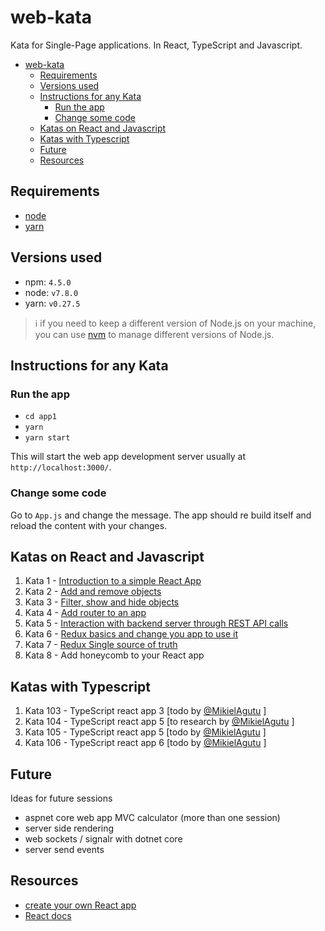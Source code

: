 # web-kata

Kata for Single-Page applications. In React, TypeScript and Javascript.

<!-- TOC -->

- [web-kata](#web-kata)
    - [Requirements](#requirements)
    - [Versions used](#versions-used)
    - [Instructions for any Kata](#instructions-for-any-kata)
        - [Run the app](#run-the-app)
        - [Change some code](#change-some-code)
    - [Katas on React and Javascript](#katas-on-react-and-javascript)
    - [Katas with Typescript](#katas-with-typescript)
    - [Future](#future)
    - [Resources](#resources)

<!-- /TOC -->

## Requirements

- [node](https://nodejs.org/en/)
- [yarn](https://yarnpkg.com/en/docs/install)

## Versions used

- npm: `4.5.0`
- node: `v7.8.0`
- yarn: `v0.27.5`

> :information_source: if you need to keep a different version of Node.js on your machine, you can use [nvm](https://github.com/coreybutler/nvm-windows) to manage different versions of Node.js.

## Instructions for any Kata

### Run the app

- `cd app1`
- `yarn`
- `yarn start`

This will start the web app development server usually at `http://localhost:3000/`.

### Change some code

Go to `App.js` and change the message. The app should re build itself and reload the content with your changes.

## Katas on React and Javascript

1. Kata 1 - [Introduction to a simple React App](kata1.md)
1. Kata 2 - [Add and remove objects](kata2.md)
1. Kata 3 - [Filter, show and hide objects](kata3.md)
1. Kata 4 - [Add router to an app](kata4.md)
1. Kata 5 - [Interaction with backend server through REST API calls](kata5.md)
1. Kata 6 - [Redux basics and change you app to use it](kata6.md)
1. Kata 7 - [Redux Single source of truth](kata7.md)
1. Kata 8 - Add honeycomb to your React app

## Katas with Typescript

1. Kata 103 - TypeScript react app 3 [todo by [@MikielAgutu](https://github.com/MikielAgutu) ]
1. Kata 104 - TypeScript react app 5 [to research by [@MikielAgutu](https://github.com/MikielAgutu) ]
1. Kata 105 - TypeScript react app 5 [todo by  [@MikielAgutu](https://github.com/MikielAgutu) ]
1. Kata 106 - TypeScript react app 6 [todo by  [@MikielAgutu](https://github.com/MikielAgutu) ]

## Future

Ideas for future sessions

- aspnet core web app MVC calculator (more than one session)
- server side rendering
- web sockets / signalr with dotnet core
- server send events

## Resources

- [create your own React app](https://github.com/facebookincubator/create-react-app)
- [React docs](https://facebook.github.io/react/docs/hello-world.html)
